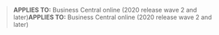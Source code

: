 > <span data-ttu-id="efa80-101">**APPLIES TO:** Business Central online (2020 release wave 2 and later)</span><span class="sxs-lookup"><span data-stu-id="efa80-101">**APPLIES TO:** Business Central online (2020 release wave 2 and later)</span></span>